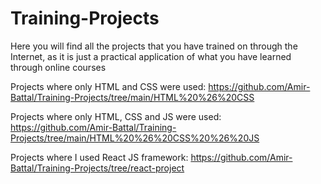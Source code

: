 # Training-Projects
Here you will find all the projects that you have trained on through the Internet, as it is just a practical application of what you have learned through online courses

Projects where only HTML and CSS were used:
https://github.com/Amir-Battal/Training-Projects/tree/main/HTML%20%26%20CSS


Projects where only HTML, CSS and JS were used:
https://github.com/Amir-Battal/Training-Projects/tree/main/HTML%20%26%20CSS%20%26%20JS

Projects where I used React JS framework:
https://github.com/Amir-Battal/Training-Projects/tree/react-project
